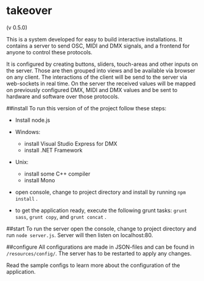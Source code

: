 takeover
=========
(v 0.5.0)

This is a system developed for easy to build interactive installations.
It contains a server to send OSC, MIDI and DMX signals, and a frontend for anyone to control these protocols.

It is configured by creating buttons, sliders, touch-areas and other inputs on the server.
Those are then grouped into views and be available via browser on any client.
The interactions of the client will be send to the server via web-sockets in real time.
On the server the received values will be mapped on previously configured DMX, MIDI and DMX values
and be sent to hardware and software over those protocols.

##install
To run this version of of the project follow these steps:

- Install node.js


- Windows:
    - install Visual Studio Express for DMX
    - install .NET Framework
  
- Unix:
    - install some C++ compiler
    - install Mono
    
- open console, change to project directory and install by running `npm install` .


- to get the application ready, execute the following grunt tasks: `grunt sass`, `grunt copy`, and `grunt concat` .
    
##start
To run the server open the console, change to project directory and run `node server.js`.
Server will then listen on localhost:80.

##configure
All configurations are made in JSON-files and can be found in `/resources/config/`.
The server has to be restarted to apply any changes.

Read the sample configs to learn more about the configuration of the application.